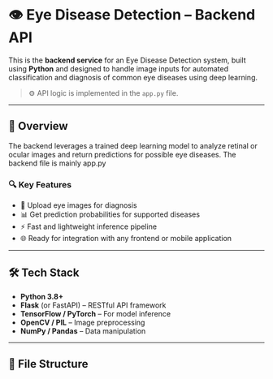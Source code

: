 # 👁️ Eye Disease Detection – Backend API

This is the **backend service** for an Eye Disease Detection system, built using **Python** and designed to handle image inputs for automated classification and diagnosis of common eye diseases using deep learning.

> ⚙️ API logic is implemented in the `app.py` file.

---

## 🧠 Overview

The backend leverages a trained deep learning model to analyze retinal or ocular images and return predictions for possible eye diseases.
The backend file is mainly app.py

### 🔍 Key Features

- 🧾 Upload eye images for diagnosis  
- 📊 Get prediction probabilities for supported diseases  
- ⚡ Fast and lightweight inference pipeline  
- 🌐 Ready for integration with any frontend or mobile application  

---

## 🛠️ Tech Stack

- **Python 3.8+**
- **Flask** (or FastAPI) – RESTful API framework
- **TensorFlow / PyTorch** – For model inference
- **OpenCV / PIL** – Image preprocessing
- **NumPy / Pandas** – Data manipulation

---

## 📂 File Structure

